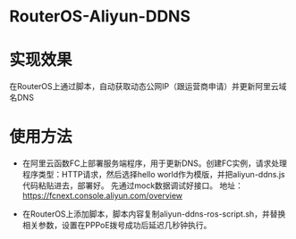 # RouterOS-Aliyun-DDNS

# 实现效果
在RouterOS上通过脚本，自动获取动态公网IP（跟运营商申请）并更新阿里云域名DNS

# 使用方法
- 在阿里云函数FC上部署服务端程序，用于更新DNS。创建FC实例，请求处理程序类型：HTTP请求，然后选择hello world作为模版，并把aliyun-ddns.js代码粘贴进去，部署好。
先通过mock数据调试好接口。
地址：https://fcnext.console.aliyun.com/overview

- 在RouterOS上添加脚本，脚本内容复制aliyun-ddns-ros-script.sh，并替换相关参数，设置在PPPoE拨号成功后延迟几秒钟执行。
